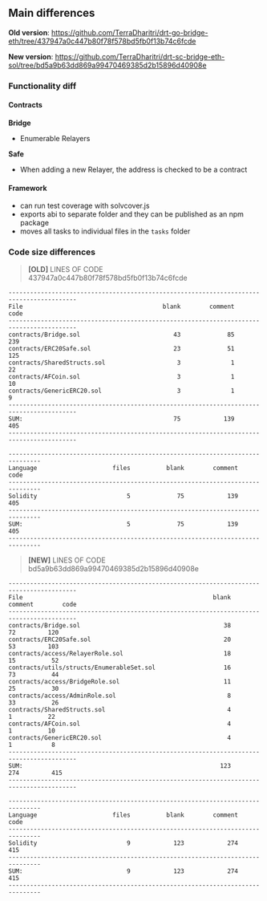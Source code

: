 ## Main differences

**Old version**: https://github.com/TerraDharitri/drt-go-bridge-eth/tree/437947a0c447b80f78f578bd5fb0f13b74c6fcde

**New version**: https://github.com/TerraDharitri/drt-sc-bridge-eth-sol/tree/bd5a9b63dd869a99470469385d2b15896d40908e

### Functionality diff

#### Contracts

**Bridge**

- Enumerable Relayers

**Safe**

- When adding a new Relayer, the address is checked to be a contract

#### Framework

- can run test coverage with solvcover.js
- exports abi to separate folder and they can be published as an npm package
- moves all tasks to individual files in the `tasks` folder

### Code size differences

> **[OLD]** LINES OF CODE 437947a0c447b80f78f578bd5fb0f13b74c6fcde

```
-----------------------------------------------------------------------------------------
File                                       blank        comment           code
-----------------------------------------------------------------------------------------
contracts/Bridge.sol                          43             85            239
contracts/ERC20Safe.sol                       23             51            125
contracts/SharedStructs.sol                    3              1             22
contracts/AFCoin.sol                           3              1             10
contracts/GenericERC20.sol                     3              1              9
-----------------------------------------------------------------------------------------
SUM:                                          75            139            405
-----------------------------------------------------------------------------------------

-------------------------------------------------------------------------------
Language                     files          blank        comment           code
-------------------------------------------------------------------------------
Solidity                         5             75            139            405
-------------------------------------------------------------------------------
SUM:                             5             75            139            405
-------------------------------------------------------------------------------
```

> **[NEW]** LINES OF CODE bd5a9b63dd869a99470469385d2b15896d40908e

```
-----------------------------------------------------------------------------------------
File                                                     blank        comment        code
-----------------------------------------------------------------------------------------
contracts/Bridge.sol                                        38             72         120
contracts/ERC20Safe.sol                                     20             53         103
contracts/access/RelayerRole.sol                            18             15          52
contracts/utils/structs/EnumerableSet.sol                   16             73          44
contracts/access/BridgeRole.sol                             11             25          30
contracts/access/AdminRole.sol                               8             33          26
contracts/SharedStructs.sol                                  4              1          22
contracts/AFCoin.sol                                         4              1          10
contracts/GenericERC20.sol                                   4              1           8
-----------------------------------------------------------------------------------------
SUM:                                                       123            274         415
-----------------------------------------------------------------------------------------

-------------------------------------------------------------------------------
Language                     files          blank        comment           code
-------------------------------------------------------------------------------
Solidity                         9            123            274            415
-------------------------------------------------------------------------------
SUM:                             9            123            274            415
-------------------------------------------------------------------------------
```
